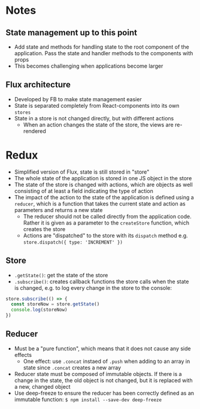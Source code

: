 # Notes

## State management up to this point
* Add state and methods for handling state to the root component of the application. Pass the state and handler methods to the components with props
* This becomes challenging when applications become larger

## Flux architecture 
* Developed by FB to make state management easier 
* State is separated completely from React-components into its own `stores`
* State in a store is not changed directly, but with different actions
  * When an action changes the state of the store, the views are re-rendered

# Redux
* Simplified version of Flux, state is still stored in "store"
* The whole state of the application is stored in one JS object in the store
* The state of the store is changed with actions, which are objects as well consisting of at least a field indicating the type of action
* The impact of the action to the state of the application is defined using a `reducer`, which is a function that takes the current state and action as parameters and returns a new state
  * The reducer should not be called directly from the application code. Rather it is given as a parameter to the  `createStore` function, which creates the store
  * Actions are "dispatched" to the store with its `dispatch` method e.g. `store.dispatch({ type: 'INCREMENT' })`

## Store
* `.getState()`: get the state of the store
* `.subscribe()`: creates callback functions the store calls when the state is changed, e.g. to log every change in the store to the console: 
```js
store.subscribe(() => {
  const storeNow = store.getState()
  console.log(storeNow)
})
```

## Reducer
* Must be a "pure function", which means that it does not cause any side effects
  * One effect: use `.concat` instaed of `.push` when adding to an array in state since `.concat` creates a new array
* Reducer state must be composed of immutable objects. If there is a change in the state, the old object is not changed, but it is replaced with a new, changed object
* Use deep-freeze to ensure the reducer has been correctly defined as an immutable function: `$ npm install --save-dev deep-freeze`